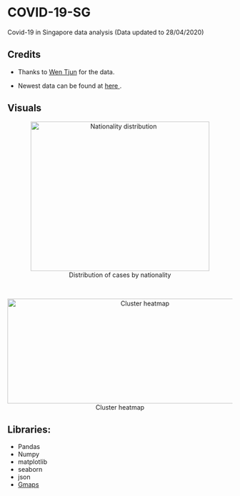 
# COVID-19-SG

Covid-19 in Singapore data analysis (Data updated to 28/04/2020)


## Credits
- Thanks to <a href="https://github.com/wentjun"> Wen Tjun</a> for the data.

- Newest data can be found at <a href="https://github.com/wentjun/covid-19-sg/tree/master/src/data" title="data">here </a>.


## Visuals
<p align = 'center' >
<img width= "400" height = "335" align="center" src="https://i.imgur.com/BwWQfBv.png" alt="Nationality distribution">
<br>
Distribution of cases by nationality
</p>
<br>

<p align = 'center' >
<img width= "600" height = "235" align="center" src="https://i.imgur.com/4hIPLDV.png" alt="Cluster heatmap">
<br>
Cluster heatmap 
</p>

## Libraries:
- Pandas
- Numpy
- matplotlib
- seaborn
- json
- [Gmaps](https://github.com/pbugnion/gmaps)


